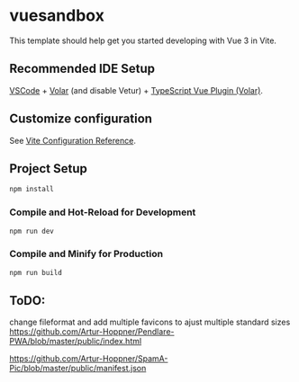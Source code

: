 # vuesandbox

This template should help get you started developing with Vue 3 in Vite.

## Recommended IDE Setup

[VSCode](https://code.visualstudio.com/) + [Volar](https://marketplace.visualstudio.com/items?itemName=Vue.volar) (and disable Vetur) + [TypeScript Vue Plugin (Volar)](https://marketplace.visualstudio.com/items?itemName=Vue.vscode-typescript-vue-plugin).

## Customize configuration

See [Vite Configuration Reference](https://vitejs.dev/config/).

## Project Setup

```sh
npm install
```

### Compile and Hot-Reload for Development

```sh
npm run dev
```

### Compile and Minify for Production

```sh
npm run build
```



## ToDO:
change fileformat and add multiple favicons to ajust multiple standard sizes https://github.com/Artur-Hoppner/Pendlare-PWA/blob/master/public/index.html

https://github.com/Artur-Hoppner/SpamA-Pic/blob/master/public/manifest.json